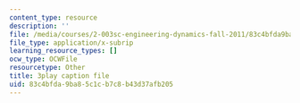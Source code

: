 ```yaml
---
content_type: resource
description: ''
file: /media/courses/2-003sc-engineering-dynamics-fall-2011/83c4bfda9ba85c1cb7c8b43d37afb205_fK9AGvLf3yw.vtt
file_type: application/x-subrip
learning_resource_types: []
ocw_type: OCWFile
resourcetype: Other
title: 3play caption file
uid: 83c4bfda-9ba8-5c1c-b7c8-b43d37afb205
---
```

